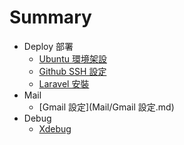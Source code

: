 # Summary

* Deploy 部署
  * [Ubuntu 環境架設](Deploy/Ubuntu.md)
  * [Github SSH 設定](Deploy/Github_SSH.md)
  * [Laravel 安裝](Deploy/Laravel.md)
* Mail
  * [Gmail 設定](Mail/Gmail 設定.md)
* Debug
  * [Xdebug](Debug/xdebug.md)

